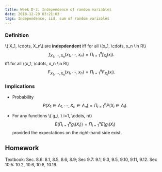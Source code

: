 ```yaml
---
title: Week D-3. Independence of random variables
date: 2018-12-20 03:21:03
tags: Independence, iid, sum of random variables
---
```

### Definition 
\\( X_1, \cdots, X_n\\) are **indepdendent**
iff for all \\(x_1, \cdots, x_n \in R\\) 
$$ f_{X_1, \cdots, X_n}(x_1, \cdots, x_n)= \Pi_{i=1}^n f_{X_i}(x_i).$$
iff for all \\(x_1, \cdots, x_n \in R\\) 
$$ F_{X_1, \cdots, X_n}(x_1, \cdots, x_n)= \Pi_{i=1}^n F_{X_i}(x_i).$$
### Implications   
* Probability $$ P(X_1 \in A_1, \cdots, X_n \in A_n)= \Pi_{i=1}^n P(X_i \in A_i).$$

* For any functions \\( g_i, \ i=1, \cdots, n\\) 
 $$E(\Pi_{i=1}^n g_i(X_i))= \Pi_{i=1}^n E( g_i(X_i)$$
provided  the expectations on the right-hand side exist.  

## Homework
Textbook: Sec. 8.6: 8.1, 8.5, 8.6, 8.9; Sec 9.7: 9.1, 9.3, 9.5, 9.10, 9.11, 9.12. Sec 10.5: 10.2, 10.6, 10.8, 10.16.
